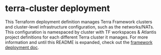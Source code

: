 # terra-cluster deployment
This Terraform deployment definition manages Terra Framework clusters and cluster-level infrastructure configuration, such as the networks/NATs.
This configuration is namespaced by cluster with TF workspaces & Atlantis project definitions for each different Terra cluster it manages.
For more information and until this README is expanded, check out the [framework deployment doc](https://docs.dsp-devops.broadinstitute.org/framework-kernel-new-stack/framework-deployment).